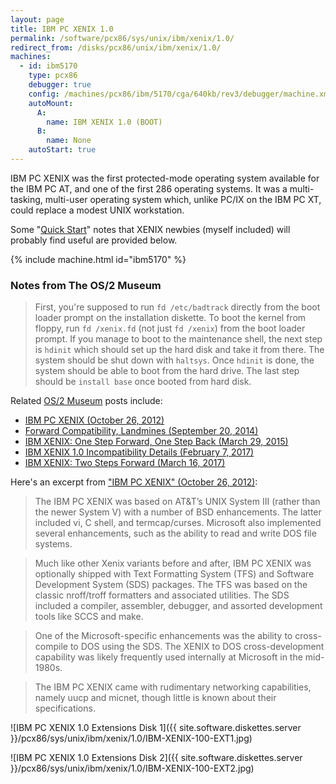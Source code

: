 ```yaml
---
layout: page
title: IBM PC XENIX 1.0
permalink: /software/pcx86/sys/unix/ibm/xenix/1.0/
redirect_from: /disks/pcx86/unix/ibm/xenix/1.0/
machines:
  - id: ibm5170
    type: pcx86
    debugger: true
    config: /machines/pcx86/ibm/5170/cga/640kb/rev3/debugger/machine.xml
    autoMount:
      A:
        name: IBM XENIX 1.0 (BOOT)
      B:
        name: None
    autoStart: true
---
```


IBM PC XENIX was the first protected-mode operating system available for the IBM PC AT, and one of the first 286
operating systems.  It was a multi-tasking, multi-user operating system which, unlike PC/IX on the IBM PC XT,
could replace a modest UNIX workstation.

Some "[Quick Start](#notes-from-the-os2-museum)" notes that XENIX newbies (myself included) will probably find useful
are provided below.

{% include machine.html id="ibm5170" %}

### Notes from The OS/2 Museum

> First, you're supposed to run `fd /etc/badtrack` directly from the boot loader prompt on the installation diskette.
To boot the kernel from floppy, run `fd /xenix.fd` (not just `fd /xenix`) from the boot loader prompt. If you manage
to boot to the maintenance shell, the next step is `hdinit` which should set up the hard disk and take it from there.
The system should be shut down with `haltsys`.  Once `hdinit` is done, the system should be able to boot from the hard
drive. The last step should be `install base` once booted from hard disk.

Related [OS/2 Museum](http://www.os2museum.com/) posts include:

- [IBM PC XENIX (October 26, 2012)](http://www.os2museum.com/wp/ibm-pc-xenix/)
- [Forward Compatibility, Landmines (September 20, 2014)](http://www.os2museum.com/wp/forward-compatibility-landmines/)
- [IBM XENIX: One Step Forward, One Step Back (March 29, 2015)](http://www.os2museum.com/wp/ibm-xenix-one-step-forward-one-step-back/)
- [IBM XENIX 1.0 Incompatibility Details (February 7, 2017)](http://www.os2museum.com/wp/ibm-xenix-1-0-incompatibility-details/)
- [IBM XENIX: Two Steps Forward (March 16, 2017)](http://www.os2museum.com/wp/ibm-xenix-two-steps-forward/)

Here's an excerpt from ["IBM PC XENIX" (October 26, 2012)](http://www.os2museum.com/wp/ibm-pc-xenix/):

> The IBM PC XENIX was based on AT&amp;T’s UNIX System III (rather than the newer System V) with a number of BSD
enhancements. The latter included vi, C shell, and termcap/curses. Microsoft also implemented several enhancements,
such as the ability to read and write DOS file systems.

> Much like other Xenix variants before and after, IBM PC XENIX was optionally shipped with Text Formatting System
(TFS) and Software Development System (SDS) packages. The TFS was based on the classic nroff/troff formatters and
associated utilities. The SDS included a compiler, assembler, debugger, and assorted development tools like SCCS and
make.

> One of the Microsoft-specific enhancements was the ability to cross-compile to DOS using the SDS. The XENIX to DOS
cross-development capability was likely frequently used internally at Microsoft in the mid-1980s.

> The IBM PC XENIX came with rudimentary networking capabilities, namely uucp and micnet, though little is known about
their specifications.

![IBM PC XENIX 1.0 Extensions Disk 1]({{ site.software.diskettes.server }}/pcx86/sys/unix/ibm/xenix/1.0/IBM-XENIX-100-EXT1.jpg)

![IBM PC XENIX 1.0 Extensions Disk 2]({{ site.software.diskettes.server }}/pcx86/sys/unix/ibm/xenix/1.0/IBM-XENIX-100-EXT2.jpg)

